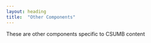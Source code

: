 ```yaml
---
layout: heading
title:  "Other Components"
---
```


These are other components specific to CSUMB content
